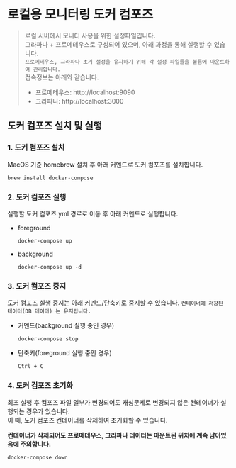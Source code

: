 # 로컬용 모니터링 도커 컴포즈
> 로컬 서버에서 모니터 사용을 위한 설정파일입니다.  
> 그라파나 + 프로메테우스로 구성되어 있으며, 아래 과정을 통해 실행할 수 있습니다.  
> `프로메테우스, 그라파나 초기 설정을 유지하기 위해 각 설정 파일들을 볼륨에 마운트하여 관리합니다.`  
> 접속정보는 아래와 같습니다.  
> - 프로메테우스: http://localhost:9090  
> - 그라파나: http://localhost:3000

## 도커 컴포즈 설치 및 실행
### 1. 도커 컴포즈 설치
MacOS 기준 homebrew 설치 후 아래 커멘드로 도커 컴포즈를 설치합니다.
```shell
brew install docker-compose
```

### 2. 도커 컴포즈 실행
실행할 도커 컴포즈 yml 경로로 이동 후 아래 커멘드로 실행합니다.
* foreground
  ```shell
  docker-compose up
  ```
* background
  ```shell
  docker-compose up -d
  ```

### 3. 도커 컴포즈 중지
도커 컴포즈 실행 중지는 아래 커멘드/단축키로 중지할 수 있습니다.
`컨테이너에 저장된 데이터(DB 데이터) 는 유지됩니다.`
* 커멘드(background 실행 중인 경우)
  ```shell
  docker-compose stop
  ```
* 단축키(foreground 실행 중인 경우)
  ```
  Ctrl + C
  ```

### 4. 도커 컴포즈 초기화
최초 실행 후 컴포즈 파일 일부가 변경되어도 캐싱문제로 변경되지 않은 컨테이너가 실행되는 경우가 있습니다.  
이 때, 도커 컴포즈 컨테이너를 삭제하여 초기화할 수 있습니다.

**컨테이너가 삭제되어도 프로메테우스, 그라파나 데이터는 마운트된 위치에 계속 남아있음에 주의합니다.**
```shell
docker-compose down
```